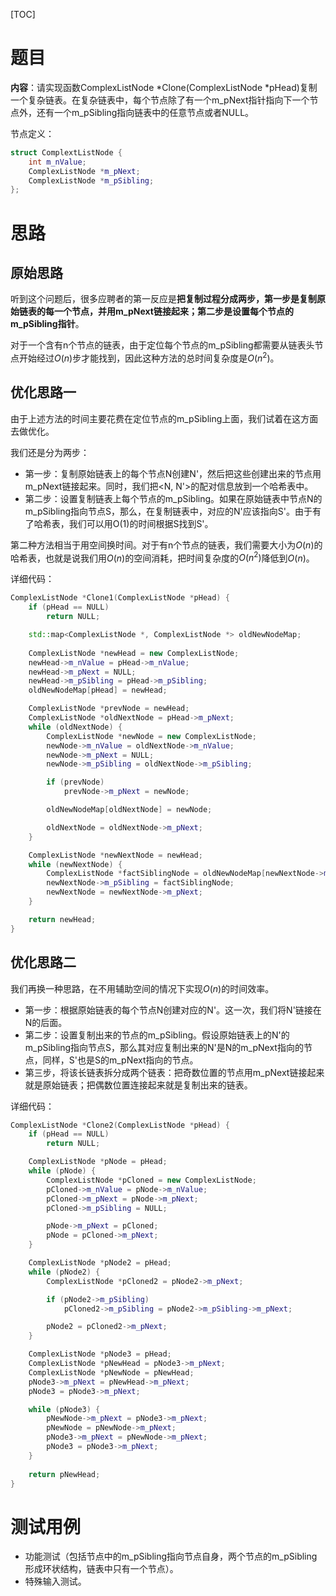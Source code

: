 [TOC]



# 题目

**内容**：请实现函数ComplexListNode *Clone(ComplexListNode *pHead)复制一个复杂链表。在复杂链表中，每个节点除了有一个m_pNext指针指向下一个节点外，还有一个m_pSibling指向链表中的任意节点或者NULL。

节点定义：

``` c++
struct ComplextListNode {
  	int m_nValue;
  	ComplexListNode *m_pNext;
  	ComplexListNode *m_pSibling;
};
```



# 思路

## 原始思路

听到这个问题后，很多应聘者的第一反应是**把复制过程分成两步，第一步是复制原始链表的每一个节点，并用m_pNext链接起来；第二步是设置每个节点的m_pSibling指针**。

对于一个含有n个节点的链表，由于定位每个节点的m_pSibling都需要从链表头节点开始经过$O(n)$步才能找到，因此这种方法的总时间复杂度是$O(n^2)$。

## 优化思路一

由于上述方法的时间主要花费在定位节点的m_pSibling上面，我们试着在这方面去做优化。

我们还是分为两步：

* 第一步：复制原始链表上的每个节点N创建N'，然后把这些创建出来的节点用m_pNext链接起来。同时，我们把<N, N'>的配对信息放到一个哈希表中。
* 第二步：设置复制链表上每个节点的m_pSibling。如果在原始链表中节点N的m_pSibling指向节点S，那么，在复制链表中，对应的N'应该指向S'。由于有了哈希表，我们可以用O(1)的时间根据S找到S'。

第二种方法相当于用空间换时间。对于有n个节点的链表，我们需要大小为$O(n)$的哈希表，也就是说我们用$O(n)$的空间消耗，把时间复杂度的$O(n^2)$降低到$O(n)$。

详细代码：

``` c++
ComplexListNode *Clone1(ComplexListNode *pHead) {
	if (pHead == NULL)
		return NULL;

	std::map<ComplexListNode *, ComplexListNode *> oldNewNodeMap;
	
	ComplexListNode *newHead = new ComplexListNode;
	newHead->m_nValue = pHead->m_nValue;
	newHead->m_pNext = NULL;
	newHead->m_pSibling = pHead->m_pSibling;
	oldNewNodeMap[pHead] = newHead;

	ComplexListNode *prevNode = newHead;
	ComplexListNode *oldNextNode = pHead->m_pNext;
	while (oldNextNode) {
		ComplexListNode *newNode = new ComplexListNode;
		newNode->m_nValue = oldNextNode->m_nValue;
		newNode->m_pNext = NULL;
		newNode->m_pSibling = oldNextNode->m_pSibling;

		if (prevNode)
			prevNode->m_pNext = newNode;

		oldNewNodeMap[oldNextNode] = newNode;

		oldNextNode = oldNextNode->m_pNext;
	}

	ComplexListNode *newNextNode = newHead;
	while (newNextNode) {
		ComplexListNode *factSiblingNode = oldNewNodeMap[newNextNode->m_pSibling];
		newNextNode->m_pSibling = factSiblingNode;
		newNextNode = newNextNode->m_pNext;
	}

	return newHead;
}
```



## 优化思路二

我们再换一种思路，在不用辅助空间的情况下实现$O(n)$的时间效率。

* 第一步：根据原始链表的每个节点N创建对应的N'。这一次，我们将N'链接在N的后面。
* 第二步：设置复制出来的节点的m_pSibling。假设原始链表上的N'的m_pSibling指向节点S，那么其对应复制出来的N'是N的m_pNext指向的节点，同样，S'也是S的m_pNext指向的节点。
* 第三步，将该长链表拆分成两个链表：把奇数位置的节点用m_pNext链接起来就是原始链表；把偶数位置连接起来就是复制出来的链表。

详细代码：

``` c++
ComplexListNode *Clone2(ComplexListNode *pHead) {
	if (pHead == NULL)
		return NULL;

	ComplexListNode *pNode = pHead;
	while (pNode) {
		ComplexListNode *pCloned = new ComplexListNode;
		pCloned->m_nValue = pNode->m_nValue;
		pCloned->m_pNext = pNode->m_pNext;
		pCloned->m_pSibling = NULL;

		pNode->m_pNext = pCloned;
		pNode = pCloned->m_pNext;
	}

	ComplexListNode *pNode2 = pHead;
	while (pNode2) {
		ComplexListNode *pCloned2 = pNode2->m_pNext;

		if (pNode2->m_pSibling)
			pCloned2->m_pSibling = pNode2->m_pSibling->m_pNext;

		pNode2 = pCloned2->m_pNext;
	}

	ComplexListNode *pNode3 = pHead;
	ComplexListNode *pNewHead = pNode3->m_pNext;
	ComplexListNode *pNewNode = pNewHead;
	pNode3->m_pNext = pNewHead->m_pNext;
	pNode3 = pNode3->m_pNext;

	while (pNode3) {
		pNewNode->m_pNext = pNode3->m_pNext;
		pNewNode = pNewNode->m_pNext;
		pNode3->m_pNext = pNewNode->m_pNext;
		pNode3 = pNode3->m_pNext;
	}
	
	return pNewHead;
}
```

# 测试用例

* 功能测试（包括节点中的m_pSibling指向节点自身，两个节点的m_pSibling形成环状结构，链表中只有一个节点）。
* 特殊输入测试。